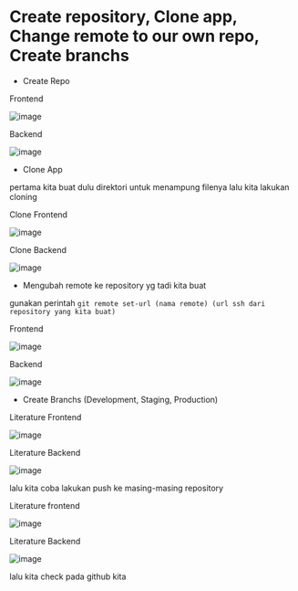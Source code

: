 # Create repository, Clone app, Change remote to our own repo, Create branchs

- Create Repo

Frontend



![image](https://user-images.githubusercontent.com/18206510/192412756-90e85482-ba37-4093-9cc3-556718d1d978.png)



Backend



![image](https://user-images.githubusercontent.com/18206510/192412925-601df4c0-8761-4b1a-a786-a2e67f2cff09.png)



- Clone App 


pertama kita buat dulu direktori untuk menampung filenya lalu kita lakukan cloning 


Clone Frontend 



![image](https://user-images.githubusercontent.com/18206510/192414456-06086c17-cf50-4423-8d1b-29780b57194f.png)



Clone Backend



![image](https://user-images.githubusercontent.com/18206510/192414629-e9bad51f-bc87-4b13-abb0-1d659609770d.png)




- Mengubah remote ke repository yg tadi kita buat 



gunakan perintah ```git remote set-url (nama remote) (url ssh dari repository yang kita buat)```



Frontend 


![image](https://user-images.githubusercontent.com/18206510/192415667-69c07630-9587-4136-abf5-dabb380b9f5c.png)



Backend 



![image](https://user-images.githubusercontent.com/18206510/192415793-fe760438-c3f2-46c3-8474-ad5412acbf30.png)



- Create Branchs (Development, Staging, Production)


Literature Frontend



![image](https://user-images.githubusercontent.com/18206510/192416796-52571ce8-18ad-4997-8fca-db2bcf38abf7.png)




Literature Backend




![image](https://user-images.githubusercontent.com/18206510/192416966-8e988f4c-31c6-42e5-9fc9-665e15f6b607.png)




lalu kita coba lakukan push ke masing-masing repository



Literature frontend



![image](https://user-images.githubusercontent.com/18206510/192441562-649feb99-52da-4c23-98ac-3f27afd6dcc7.png)




Literature Backend



![image](https://user-images.githubusercontent.com/18206510/192441711-f299bb72-cbc3-429c-8a3f-6f354cb6610d.png)




lalu kita check pada github kita

















